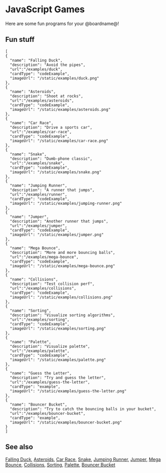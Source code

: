 # JavaScript Games

Here are some fun programs for your @boardname@!

## Fun stuff

```codecard
[
{
  "name": "Falling Duck",
  "description": "Avoid the pipes",
  "url":"/examples/duck",
  "cardType": "codeExample",
  "imageUrl": "/static/examples/duck.png"
},
{
  "name": "Asteroids",
  "description": "Shoot at rocks",
  "url":"/examples/asteroids",
  "cardType": "codeExample",
  "imageUrl": "/static/examples/asteroids.png"
},
{
  "name": "Car Race",
  "description": "Drive a sports car",
  "url":"/examples/car-race",
  "cardType": "codeExample",
  "imageUrl": "/static/examples/car-race.png"
},
{
  "name": "Snake",
  "description": "Dumb-phone classic",
  "url":"/examples/snake",
  "cardType": "codeExample",
  "imageUrl": "/static/examples/snake.png"
},
{
  "name": "Jumping Runner",
  "description": "A runner that jumps",
  "url":"/examples/runner",
  "cardType": "codeExample",
  "imageUrl": "/static/examples/jumping-runner.png"
},
{
  "name": "Jumper",
  "description": "Another runner that jumps",
  "url":"/examples/jumper",
  "cardType": "codeExample",
  "imageUrl": "/static/examples/jumper.png"
},
{
  "name": "Mega Bounce",
  "description": "More and more bouncing balls",
  "url":"/examples/mega-bounce",
  "cardType": "codeExample",
  "imageUrl": "/static/examples/mega-bounce.png"
},
{
  "name": "Collisions",
  "description": "Test collision perf",
  "url":"/examples/collisions",
  "cardType": "codeExample",
  "imageUrl": "/static/examples/collisions.png"
},
{
  "name": "Sorting",
  "description": "Visualize sorting algorithms",
  "url":"/examples/sorting",
  "cardType": "codeExample",
  "imageUrl": "/static/examples/sorting.png"
},
{
  "name": "Palette",
  "description": "Visualize palette",
  "url":"/examples/palette",
  "cardType": "codeExample",
  "imageUrl": "/static/examples/palette.png"
},
{
  "name": "Guess the Letter",
  "description": "Try and guess the letter",
  "url":"/examples/guess-the-letter",
  "cardType": "example",
  "imageUrl": "/static/examples/guess-the-letter.png"
},
{
  "name": "Bouncer Bucket",
  "description": "Try to catch the bouncing balls in your bucket",
  "url":"/examples/bouncer-bucket",
  "cardType": "example",
  "imageUrl": "/static/examples/bouncer-bucket.png"
}
]
```

## See also

[Falling Duck](/examples/duck),
[Asteroids](/examples/asteroids),
[Car Race](/examples/car-race),
[Snake](/examples/snake),
[Jumping Runner](/examples/runner),
[Jumper](/examples/jumper),
[Mega Bounce](/examples/mega-bounce),
[Collisions](/examples/collisions),
[Sorting](/examples/sorting),
[Palette](/examples/palette),
[Bouncer Bucket](/examples/bouncer-bucket)
